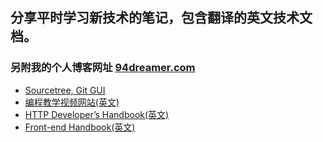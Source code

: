 ## 分享平时学习新技术的笔记，包含翻译的英文技术文档。

### 另附我的个人博客网址 [94dreamer.com](http://94dreamer.com)

- [Sourcetree, Git GUI](https://www.sourcetreeapp.com/)
- [编程教学视频网站(英文)](https://www.codeschool.com/)
- [HTTP Developer’s Handbook(英文)](http://www.amazon.com/HTTP-Developers-Handbook-Chris-Shiflett/dp/0672324547)
- [Front-end Handbook(英文)](https://www.gitbook.com/book/frontendmasters/front-end-handbook/details)
